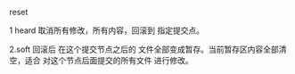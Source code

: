 

reset 

1 heard  取消所有修改，所有内容，回滚到 指定提交点。

2.soft      回滚后 在这个提交节点之后的 文件全部变成暂存。当前暂存区内容全部清空，适合 对这个节点后面提交的所有文件 进行修改。